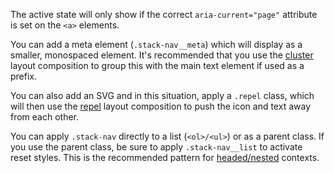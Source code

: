 The active state will only
show if the correct `aria-current="page"` attribute is set on the `<a>`
elements.

You can add a meta element (`.stack-nav__meta`) which will display as a smaller,
monospaced element. It's recommended that you use the
[cluster](/design-system/css-compositions/#cluster) layout composition to group
this with the main text element if used as a prefix.

You can also add an SVG and in this situation, apply a `.repel` class, which
will then use the [repel](/design-system/css-compositions/#repel) layout
composition to push the icon and text away from each other.

You can apply `.stack-nav` directly to a list (`<ol>/<ul>`) or as a parent
class. If you use the parent class, be sure to apply `.stack-nav__list` to
activate reset styles. This is the recommended pattern for
[headed/nested](<#headed-(nested)>) contexts.
